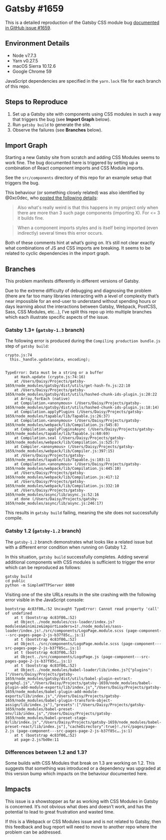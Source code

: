 # Gatsby #1659

This is a detailed reproduction of the Gatsby CSS module bug [documented in GitHub issue #1659](https://github.com/gatsbyjs/gatsby/issues/1659).

## Environment Details

- Node v7.7.3
- Yarn v0.27.5
- macOS Sierra 10.12.6
- Google Chrome 59

JavaScript dependencies are specified in the `yarn.lock` file for each branch of this repo.

## Steps to Reproduce

1. Set up a Gatsby site with components using CSS modules in such a way that triggers the bug (see **Import Graph** below).
2. Run `gatsby build` to generate the site.
3. Observe the failures (see **Branches** below).

## Import Graph

Starting a new Gatsby site from scratch and adding CSS Modules seems to work fine. The bug documented here is triggered by setting up a combination of React component imports and CSS Module imports.

See the `src/components` directory of this repo for an example setup that triggers the bug.

This behaviour (or something closely related) was also identified by @0xc0dec, who [posted the following details](https://github.com/gatsbyjs/gatsby/issues/1659#issuecomment-318887255):

> Also what's really weird is that this happens in my project only when there are more than 3 such page components (importing X). For <= 3 it builds fine.

> When a component imports styles and is itself being imported (even indirectly) several times this error occurs.

Both of these comments hint at what’s going on. It’s still not clear exactly what combinations of JS and CSS imports are breaking. It seems to be related to cyclic dependencies in the import graph.

## Branches

This problem manifests differently in different versions of Gatsby.

Due to the extreme difficulty of debugging and diagnosing the problem (there are far too many libraries interacting with a level of complexity that’s near impossible for an end-user to understand without spending hours or days learning about the interactions between Gatsby, Webpack, PostCSS, Sass, CSS Modules, etc...), I’ve split this repo up into multiple branches which each illustrate specific aspects of the issue.

### Gatsby 1.3+ (`gatsby-1.3` branch)

The following error is produced during the `Compiling production bundle.js` step of `gatsby build`:

```
crypto.js:74
  this._handle.update(data, encoding);
               ^

TypeError: Data must be a string or a buffer
    at Hash.update (crypto.js:74:16)
    at /Users/Daisy/Projects/gatsby-1659/node_modules/gatsby/dist/utils/get-hash-fn.js:22:10
    at /Users/Daisy/Projects/gatsby-1659/node_modules/gatsby/dist/utils/hashed-chunk-ids-plugin.js:20:22
    at Array.forEach (native)
    at Compilation.<anonymous> (/Users/Daisy/Projects/gatsby-1659/node_modules/gatsby/dist/utils/hashed-chunk-ids-plugin.js:18:14)
    at Compilation.applyPlugins (/Users/Daisy/Projects/gatsby-1659/node_modules/tapable/lib/Tapable.js:26:37)
    at Compilation.<anonymous> (/Users/Daisy/Projects/gatsby-1659/node_modules/webpack/lib/Compilation.js:545:8)
    at Compilation.applyPluginsAsync (/Users/Daisy/Projects/gatsby-1659/node_modules/tapable/lib/Tapable.js:60:69)
    at Compilation.seal (/Users/Daisy/Projects/gatsby-1659/node_modules/webpack/lib/Compilation.js:525:7)
    at Compiler.<anonymous> (/Users/Daisy/Projects/gatsby-1659/node_modules/webpack/lib/Compiler.js:397:15)
    at /Users/Daisy/Projects/gatsby-1659/node_modules/tapable/lib/Tapable.js:103:11
    at Compilation.<anonymous> (/Users/Daisy/Projects/gatsby-1659/node_modules/webpack/lib/Compilation.js:445:10)
    at /Users/Daisy/Projects/gatsby-1659/node_modules/webpack/lib/Compilation.js:417:12
    at /Users/Daisy/Projects/gatsby-1659/node_modules/webpack/lib/Compilation.js:332:10
    at /Users/Daisy/Projects/gatsby-1659/node_modules/async/lib/async.js:52:16
    at done (/Users/Daisy/Projects/gatsby-1659/node_modules/async/lib/async.js:246:17)
```

This results in `gatsby build` failing, meaning the site does not successfully compile.

### Gatsby 1.2 (`gatsby-1.2` branch)

The `gatsby-1.2` branch demonstrates what looks like a related issue but with a different error condition when running on Gatsby 1.2.

In this situation, `gatsby build` successfully completes. Adding several additional components with CSS modules is sufficient to trigger the error which can be reproduced as follows:

```
gatsby build
cd public
python -m SimpleHTTPServer 8000
```

Visiting one of the site URLs results in the site crashing with the following error visible in the JavaScript console:

```
bootstrap 4c83f00…:52 Uncaught TypeError: Cannot read property 'call' of undefined
    at t (bootstrap 4c83f00…:52)
    at Object../node_modules/css-loader/index.js?modules&minimize&importLoaders=1!./node_modules/sass-loader/index.js!./src/components/LogoPage.module.scss (page-component---src-pages-page-2-js-b37f85c….js:1)
    at t (bootstrap 4c83f00…:52)
    at Object../src/components/LogoPage.module.scss (page-component---src-pages-page-2-js-b37f85c….js:1)
    at t (bootstrap 4c83f00…:52)
    at Object../src/components/LogoPage.js (page-component---src-pages-page-2-js-b37f85c….js:1)
    at t (bootstrap 4c83f00…:52)
    at Object../node_modules/babel-loader/lib/index.js?{"plugins":["/Users/Daisy/Projects/gatsby-1659/node_modules/gatsby/dist/utils/babel-plugin-extract-graphql.js","/Users/Daisy/Projects/gatsby-1659/node_modules/babel-plugin-add-module-exports/lib/index.js","/Users/Daisy/Projects/gatsby-1659/node_modules/babel-plugin-add-module-exports/lib/index.js","/Users/Daisy/Projects/gatsby-1659/node_modules/babel-plugin-transform-object-assign/lib/index.js"],"presets":["/Users/Daisy/Projects/gatsby-1659/node_modules/babel-preset-env/lib/index.js","/Users/Daisy/Projects/gatsby-1659/node_modules/babel-preset-stage-0/lib/index.js","/Users/Daisy/Projects/gatsby-1659/node_modules/babel-preset-react/lib/index.js"],"cacheDirectory":true}!./src/pages/page-2.js (page-component---src-pages-page-2-js-b37f85c….js:1)
    at t (bootstrap 4c83f00…:52)
    at page-2.js?bd0e:11
```

### Differences between 1.2 and 1.3?

Some builds with CSS Modules that break on 1.3 are working on 1.2. This suggests that something was introduced or a dependency was upgraded at this version bump which impacts on the behaviour documented here.

## Impacts

This issue is a showstopper as far as working with CSS Modules in Gatsby is concerned. It’s not obvious what does and doesn’t work, and has the potential to lead to great frustration and wasted time.

If this is a Webpack or CSS Modules issue and is not related to Gatsby, then this feedback and bug report will need to move to another repo where the problem can be addressed.
